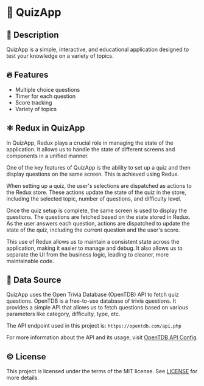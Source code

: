 # 🧠 QuizApp


## 📓 Description
QuizApp is a simple, interactive, and educational application designed to test your knowledge on a variety of topics. 

## 🔥 Features
- Multiple choice questions
- Timer for each question
- Score tracking
- Variety of topics

## ⚛️ Redux in QuizApp

In QuizApp, Redux plays a crucial role in managing the state of the application. It allows us to handle the state of different screens and components in a unified manner. 

One of the key features of QuizApp is the ability to set up a quiz and then display questions on the same screen. This is achieved using Redux. 

When setting up a quiz, the user's selections are dispatched as actions to the Redux store. These actions update the state of the quiz in the store, including the selected topic, number of questions, and difficulty level.

Once the quiz setup is complete, the same screen is used to display the questions. The questions are fetched based on the state stored in Redux. As the user answers each question, actions are dispatched to update the state of the quiz, including the current question and the user's score.

This use of Redux allows us to maintain a consistent state across the application, making it easier to manage and debug. It also allows us to separate the UI from the business logic, leading to cleaner, more maintainable code.

## 📍 Data Source

QuizApp uses the Open Trivia Database (OpenTDB) API to fetch quiz questions. OpenTDB is a free-to-use database of trivia questions. It provides a simple API that allows us to fetch questions based on various parameters like category, difficulty, type, etc.

The API endpoint used in this project is: `https://opentdb.com/api.php`

For more information about the API and its usage, visit [OpenTDB API Config](https://opentdb.com/api_config.php).

## ©️ License
This project is licensed under the terms of the MIT license. See [LICENSE](LICENSE) for more details.
